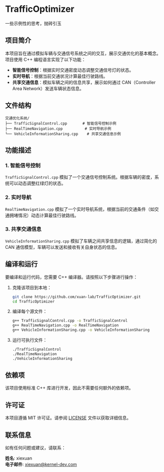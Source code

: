 # TrafficOptimizer
一些示例性的思考，抛砖引玉

## 项目简介

本项目旨在通过模拟车辆与交通信号系统之间的交互，展示交通优化的基本概念。项目使用 C++ 编程语言实现了以下功能：

- **智能信号控制**：根据实时交通密度动态调整交通信号灯的状态。
- **实时导航**：根据当前交通状况计算最佳行驶路线。
- **共享交通信息**：模拟车辆之间的信息共享，展示如何通过 CAN（Controller Area Network）发送车辆状态信息。

## 文件结构

```
交通优化系统/
├── TrafficSignalControl.cpp       # 智能信号控制示例
├── RealTimeNavigation.cpp          # 实时导航示例
└── VehicleInformationSharing.cpp    # 共享交通信息示例
```

## 功能描述

### 1. 智能信号控制

`TrafficSignalControl.cpp` 模拟了一个交通信号控制系统。根据车辆的密度，系统可以动态调整红绿灯的状态。

### 2. 实时导航

`RealTimeNavigation.cpp` 模拟了一个实时导航系统，根据当前的交通条件（如交通拥堵情况）动态计算最佳行驶路线。

### 3. 共享交通信息

`VehicleInformationSharing.cpp` 模拟了车辆之间共享信息的逻辑，通过简化的 CAN 通信模型，车辆可以发送和接收有关自身状态的信息。

## 编译和运行

要编译和运行代码，您需要 C++ 编译器。请按照以下步骤进行操作：

1. 克隆该项目到本地：
   ```bash
   git clone https://github.com/xuan-lab/TrafficOptimizer.git
   cd TrafficOptimizer
   ```

2. 编译每个源文件：
   ```bash
   g++ TrafficSignalControl.cpp -o TrafficSignalControl
   g++ RealTimeNavigation.cpp -o RealTimeNavigation
   g++ VehicleInformationSharing.cpp -o VehicleInformationSharing
   ```

3. 运行可执行文件：
   ```bash
   ./TrafficSignalControl
   ./RealTimeNavigation
   ./VehicleInformationSharing
   ```

## 依赖项

该项目使用标准 C++ 库进行开发，因此不需要任何额外的依赖项。

## 许可证

本项目遵循 MIT 许可证。请参阅 [LICENSE](LICENSE) 文件以获取详细信息。

## 联系信息

如有任何问题或建议，请联系：

**姓名**: xiexuan  
**电子邮件**: xiexuan@kernel-dev.com
